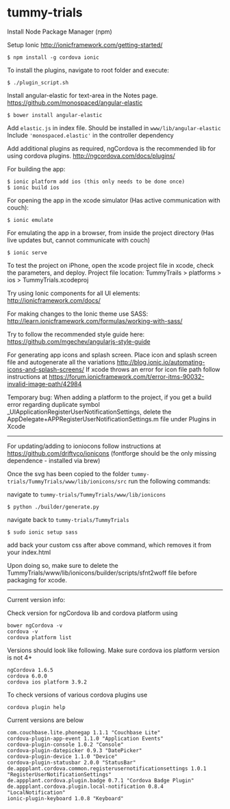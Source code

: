 # tummy-trials

Install Node Package Manager (npm)

Setup Ionic http://ionicframework.com/getting-started/

    $ npm install -g cordova ionic

To install the plugins, navigate to root folder and execute: 

    $ ./plugin_script.sh
    
Install angular-elastic for text-area in the Notes page. https://github.com/monospaced/angular-elastic

    $ bower install angular-elastic
    
Add `elastic.js` in index file. Should be installed in `www/lib/angular-elastic`
Include `'monospaced.elastic'` in the controller dependency 
    
Add additional plugins as required, ngCordova is the recommended lib for using cordova plugins. http://ngcordova.com/docs/plugins/ 

For building the app:

    $ ionic platform add ios (this only needs to be done once)
    $ ionic build ios

For opening the app in the xcode simulator (Has active communication with couch):

    $ ionic emulate 

For emulating the app in a browser, from inside the project directory (Has live updates but, cannot communicate with couch)

    $ ionic serve

To test the project on iPhone, open the xcode project file in xcode, check the parameters, and deploy.
Project file location: TummyTrails > platforms > ios > TummyTrials.xcodeproj

Try using Ionic components for all UI elements: http://ionicframework.com/docs/

For making changes to the Ionic theme use SASS: http://learn.ionicframework.com/formulas/working-with-sass/

Try to follow the recommended style guide here: https://github.com/mgechev/angularjs-style-guide

For generating app icons and splash screen. Place icon and splash screen file and autogenerate all the variations http://blog.ionic.io/automating-icons-and-splash-screens/
If xcode throws an error for icon file path follow instructions at https://forum.ionicframework.com/t/error-itms-90032-invalid-image-path/42984

Temporary bug: 
When adding a platform to the project, if you get a build error regarding duplicate symbol _UIApplicationRegisterUserNotificationSettings, delete the AppDelegate+APPRegisterUserNotificationSettings.m file under Plugins in Xcode

------------------------------------------------------------------------------------------------------------------------------------

For updating/adding to ioniocons follow instructions at https://github.com/driftyco/ionicons (fontforge should be the only missing dependence - installed via brew)

Once the svg has been copied to the folder `tummy-trials/TummyTrials/www/lib/ionicons/src` run the following commands:
    
navigate to `tummy-trials/TummyTrials/www/lib/ionicons`

    $ python ./builder/generate.py

navigate back to `tummy-trials/TummyTrials`

    $ sudo ionic setup sass

add back your custom css after above command, which removes it from your index.html

Upon doing so, make sure to delete the TummyTrials/www/lib/ionicons/builder/scripts/sfnt2woff file before packaging for xcode.

------------------------------------------------------------------------------------------------------------------------------------

Current version info:

Check version for ngCordova lib and cordova platform using

    bower ngCordova -v
    cordova -v
    cordova platform list

Versions should look like following. Make sure cordova ios platform version is not 4+

    ngCordova 1.6.5
    cordova 6.0.0
    cordova ios platform 3.9.2

To check versions of various cordova plugins use
    
    cordova plugin help 
    
Current versions are below

    com.couchbase.lite.phonegap 1.1.1 "Couchbase Lite"
    cordova-plugin-app-event 1.1.0 "Application Events"
    cordova-plugin-console 1.0.2 "Console"
    cordova-plugin-datepicker 0.9.3 "DatePicker"
    cordova-plugin-device 1.1.0 "Device"
    cordova-plugin-statusbar 2.0.0 "StatusBar"
    de.appplant.cordova.common.registerusernotificationsettings 1.0.1 "RegisterUserNotificationSettings"
    de.appplant.cordova.plugin.badge 0.7.1 "Cordova Badge Plugin"
    de.appplant.cordova.plugin.local-notification 0.8.4 "LocalNotification"
    ionic-plugin-keyboard 1.0.8 "Keyboard"
